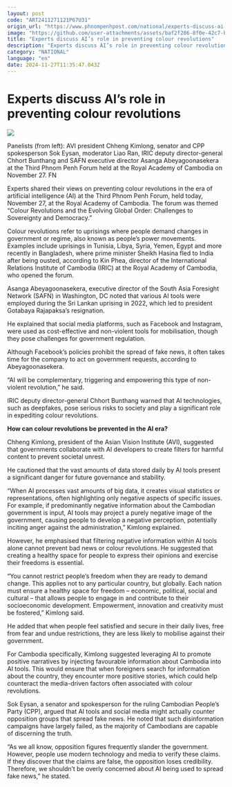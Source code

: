```yaml
---
layout: post
code: "ART2411271121P67U31"
origin_url: "https://www.phnompenhpost.com/national/experts-discuss-ai-s-role-in-preventing-colour-revolutions"
image: "https://github.com/user-attachments/assets/baf2f286-8f0e-42c7-b20a-ef8bd5faba27"
title: "Experts discuss AI’s role in preventing colour revolutions"
description: "​​Experts discuss AI’s role in preventing colour revolutions​"
category: "NATIONAL"
language: "en"
date: 2024-11-27T11:35:47.043Z
---
```


# Experts discuss AI’s role in preventing colour revolutions

![](https://github.com/user-attachments/assets/03bdbb52-cee7-48b0-ab22-62ba07ef6e6d)

Panelists (from left): AVI president Chheng Kimlong, senator and CPP spokesperson Sok Eysan, moderator Liao Ran, IRIC deputy director-general Chhort Bunthang and SAFN executive director Asanga Abeyagoonasekera at the Third Phnom Penh Forum held at the Royal Academy of Cambodia on November 27. FN

Experts shared their views on preventing colour revolutions in the era of artificial intelligence (AI) at the Third Phnom Penh Forum, held today, November 27, at the Royal Academy of Cambodia. The forum was themed “Colour Revolutions and the Evolving Global Order: Challenges to Sovereignty and Democracy.”

Colour revolutions refer to uprisings where people demand changes in government or regime, also known as people’s power movements. Examples include uprisings in Tunisia, Libya, Syria, Yemen, Egypt and more recently in Bangladesh, where prime minister Sheikh Hasina fled to India after being ousted, according to Kin Phea, director of the International Relations Institute of Cambodia (IRIC) at the Royal Academy of Cambodia, who opened the forum.

Asanga Abeyagoonasekera, executive director of the South Asia Foresight Network (SAFN) in Washington, DC noted that various AI tools were employed during the Sri Lankan uprising in 2022, which led to president Gotabaya Rajapaksa’s resignation.

He explained that social media platforms, such as Facebook and Instagram, were used as cost-effective and non-violent tools for mobilisation, though they pose challenges for government regulation.

Although Facebook’s policies prohibit the spread of fake news, it often takes time for the company to act on government requests, according to Abeyagoonasekera.

“AI will be complementary, triggering and empowering this type of non-violent revolution,” he said.

IRIC deputy director-general Chhort Bunthang warned that AI technologies, such as deepfakes, pose serious risks to society and play a significant role in expediting colour revolutions.

**How can colour revolutions be prevented in the AI era?**

Chheng Kimlong, president of the Asian Vision Institute (AVI), suggested that governments collaborate with AI developers to create filters for harmful content to prevent societal unrest. 

He cautioned that the vast amounts of data stored daily by AI tools present a significant danger for future governance and stability.

“When AI processes vast amounts of big data, it creates visual statistics or representations, often highlighting only negative aspects of specific issues. For example, if predominantly negative information about the Cambodian government is input, AI tools may project a purely negative image of the government, causing people to develop a negative perception, potentially inciting anger against the administration,” Kimlong explained.

However, he emphasised that filtering negative information within AI tools alone cannot prevent bad news or colour revolutions. He suggested that creating a healthy space for people to express their opinions and exercise their freedoms is essential.

“You cannot restrict people’s freedom when they are ready to demand change. This applies not to any particular country, but globally. Each nation must ensure a healthy space for freedom – economic, political, social and cultural – that allows people to engage in and contribute to their socioeconomic development. Empowerment, innovation and creativity must be fostered,” Kimlong said.

He added that when people feel satisfied and secure in their daily lives, free from fear and undue restrictions, they are less likely to mobilise against their government.

For Cambodia specifically, Kimlong suggested leveraging AI to promote positive narratives by injecting favourable information about Cambodia into AI tools. This would ensure that when foreigners search for information about the country, they encounter more positive stories, which could help counteract the media-driven factors often associated with colour revolutions.

Sok Eysan, a senator and spokesperson for the ruling Cambodian People’s Party (CPP), argued that AI tools and social media might actually counter opposition groups that spread fake news. He noted that such disinformation campaigns have largely failed, as the majority of Cambodians are capable of discerning the truth.

“As we all know, opposition figures frequently slander the government. However, people use modern technology and media to verify these claims. If they discover that the claims are false, the opposition loses credibility. Therefore, we shouldn’t be overly concerned about AI being used to spread fake news,” he stated.